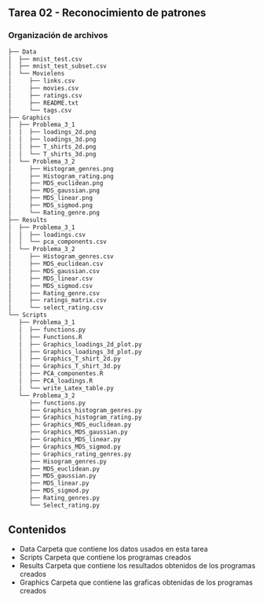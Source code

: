 ## Tarea 02 - Reconocimiento de patrones

### Organización de archivos

```bash
├── Data
│  ├── mnist_test.csv
│  ├── mnist_test_subset.csv
│  └── Movielens
│     ├── links.csv
│     ├── movies.csv
│     ├── ratings.csv
│     ├── README.txt
│     └── tags.csv
├── Graphics
│  ├── Problema_3_1
│  │  ├── loadings_2d.png
│  │  ├── loadings_3d.png
│  │  ├── T_shirts_2d.png
│  │  └── T_shirts_3d.png
│  └── Problema_3_2
│     ├── Histogram_genres.png
│     ├── Histogram_rating.png
│     ├── MDS_euclidean.png
│     ├── MDS_gaussian.png
│     ├── MDS_linear.png
│     ├── MDS_sigmod.png
│     └── Rating_genre.png
├── Results
│  ├── Problema_3_1
│  │  ├── loadings.csv
│  │  └── pca_components.csv
│  └── Problema_3_2
│     ├── Histogram_genres.csv
│     ├── MDS_euclidean.csv
│     ├── MDS_gaussian.csv
│     ├── MDS_linear.csv
│     ├── MDS_sigmod.csv
│     ├── Rating_genre.csv
│     ├── ratings_matrix.csv
│     └── select_rating.csv
└── Scripts
   ├── Problema_3_1
   │  ├── functions.py
   │  ├── Functions.R
   │  ├── Graphics_loadings_2d_plot.py
   │  ├── Graphics_loadings_3d_plot.py
   │  ├── Graphics_T_shirt_2d.py
   │  ├── Graphics_T_shirt_3d.py
   │  ├── PCA_componentes.R
   │  ├── PCA_loadings.R
   │  └── write_Latex_table.py
   └── Problema_3_2
      ├── functions.py
      ├── Graphics_histogram_genres.py
      ├── Graphics_histogram_rating.py
      ├── Graphics_MDS_euclidean.py
      ├── Graphics_MDS_gaussian.py
      ├── Graphics_MDS_linear.py
      ├── Graphics_MDS_sigmod.py
      ├── Graphics_rating_genres.py
      ├── Hisogram_genres.py
      ├── MDS_euclidean.py
      ├── MDS_gaussian.py
      ├── MDS_linear.py
      ├── MDS_sigmod.py
      ├── Rating_genres.py
      └── Select_rating.py
```

## Contenidos

- Data
  Carpeta que contiene los datos usados en esta tarea
- Scripts
  Carpeta que contiene los programas creados
- Results
  Carpeta que contiene los resultados obtenidos de los programas creados
- Graphics
  Carpeta que contiene las graficas obtenidas de los programas creados
